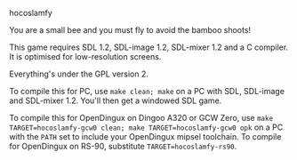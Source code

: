 hocoslamfy

You are a small bee and you must fly to avoid the bamboo shoots!

This game requires SDL 1.2, SDL-image 1.2, SDL-mixer 1.2 and a C compiler. It is optimised for low-resolution screens.

Everything's under the GPL version 2.

To compile this for PC, use `make clean; make` on a PC with SDL, SDL-image and SDL-mixer 1.2. You'll then get a windowed SDL game.

To compile this for OpenDingux on Dingoo A320 or GCW Zero, use `make TARGET=hocoslamfy-gcw0 clean; make TARGET=hocoslamfy-gcw0 opk` on a PC with the `PATH` set to include your OpenDingux mipsel toolchain. To compile for OpenDingux on RS-90, substitute `TARGET=hocoslamfy-rs90`.
